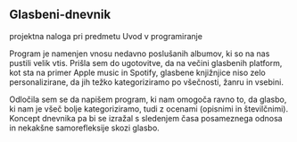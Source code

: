## Glasbeni-dnevnik

projektna naloga pri predmetu Uvod v programiranje

Program je namenjen vnosu nedavno poslušanih albumov, ki so na nas pustili velik vtis. Prišla sem do ugotovitve, da na večini glasbenih platform, kot sta na primer Apple music in Spotify, glasbene knjižnjice niso zelo personalizirane, da jih težko kategoriziramo po všečnosti, žanru in vsebini.

Odločila sem se da napišem program, ki nam omogoča ravno to, da glasbo, ki nam je všeč bolje kategoriziramo, tudi z ocenami (opisnimi in številčnimi). Koncept dnevnika pa bi se izražal s sledenjem časa posameznega odnosa in nekakšne samorefleksije skozi glasbo.